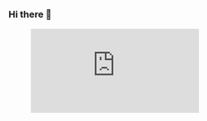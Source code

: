### Hi there 👋

<!--
**Sara-Pak/Sara-Pak** is a ✨ _special_ ✨ repository because its `README.md` (this file) appears on your GitHub profile.

Here are some ideas to get you started:

- 🔭 I’m currently working on ...
- 🌱 I’m currently learning ...
- 👯 I’m looking to collaborate on ...
- 🤔 I’m looking for help with ...
- 💬 Ask me about ...
- 📫 How to reach me: ...
- 😄 Pronouns: ...
- ⚡ Fun fact: ...
-->

<!--START_SECTION:waka-->
<figure><embed src="https://wakatime.com/share/@040f0722-c3c2-4d4b-aa6a-6ea248636665/1e955594-da5f-488c-8450-55930b2c9057.svg"></embed></figure>
<!--END_SECTION:waka-->
